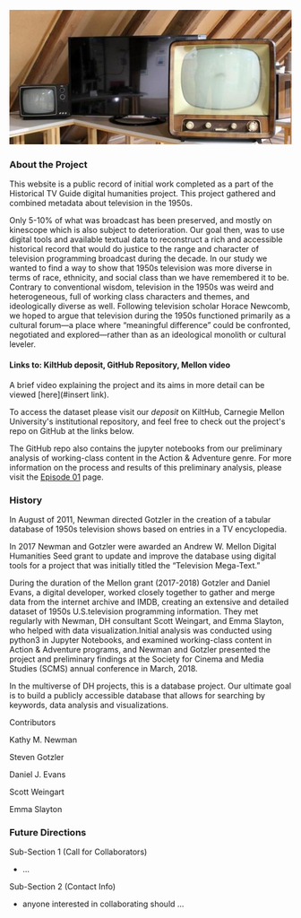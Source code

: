 ![tv_retro](/assets/img/tv_retro.jpg)

### About the Project

This website is a public record of initial work completed as a part of the Historical TV Guide digital humanities project. This project gathered and combined metadata about television in the 1950s.

Only 5-10% of what was broadcast has been preserved, and mostly on kinescope which is also subject to deterioration. Our goal then, was to use digital tools and available textual data to reconstruct a rich and accessible historical record that would do justice to the range and character of television programming broadcast during the decade. In our study we wanted to find a way to show that 1950s television was more diverse in terms of race, ethnicity, and social class than we have remembered it to be. Contrary to conventional wisdom, television in the 1950s was weird and heterogeneous, full of working class characters and themes, and ideologically diverse as well. Following television scholar Horace Newcomb, we hoped to argue that television during the 1950s functioned primarily as a cultural forum—a place where “meaningful difference” could be confronted, negotiated and explored—rather than as an ideological monolith or cultural leveler. 

#### Links to: KiltHub deposit, GitHub Repository, Mellon video

A brief video explaining the project and its aims in more detail can be viewed [here](#insert link).

To access the dataset please visit our *deposit* on KiltHub, Carnegie Mellon University's institutional repository, and feel free to check out the project's repo on GitHub at the links below. 

The GitHub repo also contains the jupyter notebooks from our preliminary analysis of working-class content in the Action & Adventure genre. For more information on the process and results of this preliminary analysis, please visit the [Episode 01](/Historical-TV-Guide/analysis) page.


### History

In August of 2011, Newman directed Gotzler in the creation of a tabular database of 1950s television shows based on entries in a TV encyclopedia. 

In 2017 Newman and Gotzler were awarded an Andrew W. Mellon Digital Humanities Seed grant to update and improve the database using digital tools for a project that was initially titled the “Television Mega-Text.”

During the duration of the Mellon grant (2017-2018) Gotzler and Daniel Evans, a digital developer, worked closely together to gather and merge data from the internet archive and IMDB, creating an extensive and detailed dataset of 1950s U.S.television programming information. They met regularly with Newman, DH consultant Scott Weingart, and Emma Slayton, who helped with data visualization.Initial analysis was conducted using python3 in Jupyter Notebooks, and examined working-class content in Action & Adventure programs, and Newman and Gotzler presented the project and preliminary findings at the Society for Cinema and Media Studies (SCMS) annual conference in March, 2018. 

In the multiverse of DH projects, this is a database project. Our ultimate goal is to build a publicly accessible database that allows for searching by keywords, data analysis and visualizations.

Contributors

Kathy M. Newman 

Steven Gotzler 

Daniel J. Evans 

Scott Weingart

Emma Slayton

### Future Directions

Sub-Section 1 (Call for Collaborators)
- ... 

Sub-Section 2 (Contact Info)
- anyone interested in collaborating should ... 
